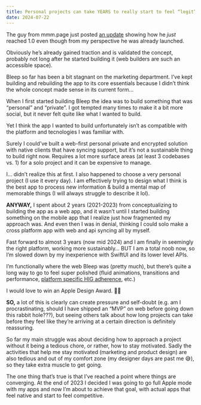 ```yaml
---
title: Personal projects can take YEARS to really start to feel “legit”
date: 2024-07-22
---
```


The guy from mmm.page just posted [an update](https://x.com/xhfloz/status/1814990357932732612) showing how he *just* reached 1.0 even though from my perspective he was already launched.

Obviously he’s already gained traction and is validated the concept, probably not long after he started building it (web builders are such an accessible space).

Bleep so far has been a bit stagnant on the marketing department. I’ve kept building and rebuilding the app to its core essentials because I didn’t think the whole concept made sense in its current form…

When I first started building Bleep the idea was to build something that was “personal” and “private”. I got tempted many times to make it a bit more social, but it never felt quite like what I wanted to build.

Yet I think the app I wanted to build unfortunately isn’t as compatible with the platform and tecnologies I was familiar with.

Surely I could’ve built a web-first personal private and encrypted solution with native clients that have syncing support, but it’s not a sustainable thing to build right now. Requires a lot more surface areas (at least 3 codebases vs. 1) for a solo project and it can be expensive to manage.

I… didn’t realize this at first. I also happened to choose a very personal project (I use it every day). I am effectively trying to design what I think is the best app to process new information &amp; build a mental map of memorable things (I will always struggle to describe it lol).

**ANYWAY,** I spent about 2 years (2021-2023) from conceptualizing to building the app as a web app, and it wasn’t until I started building something on the mobile app that I realize just how fragmented my approach was. And even then I was in denial, thinking I could solo make a cross platform app with web and api syncing all by myself.

Fast forward to almost 3 years (now mid 2024) and I am finally in seemingly the right platform, working more sustainably… BUT I am a total noob now, so I’m slowed down by my inexperience with SwiftUI and its lower level APIs.

I’m functionally where the web Bleep was (pretty much), but there’s quite a long way to go to feel super polished (fluid animations, transitions and performance, [platform specific HIG adherence](https://developer.apple.com/design/human-interface-guidelines/), etc.)

I would love to win an Apple Design Award. 🥇😥

**SO,** a lot of this is clearly can create pressure and self-doubt (e.g. am I procrastinating, should I have shipped an “MVP” on web before going down this rabbit hole???), but seeing others talk about how long projects can take before they feel like they’re arriving at a certain direction is definitely reassuring.

So far my main struggle was about deciding how to approach a project without it being a tedious chore, or rather, how to stay motivated. Sadly the activities that help me stay motivated (marketing and product design) are also tedious and out of my comfort zone (my designer days are past me 😅), so they take extra muscle to get going.

The one thing that’s true is that I’ve reached a point where things are converging. At the end of 2023 I decided I was going to go full Apple mode with my apps and now I’m about to achieve that goal, with actual apps that feel native and start to feel competitive.
